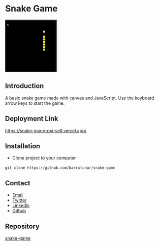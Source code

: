 # Snake Game

<img src="./assets/snake.gif"/>

## Introduction

A basic snake game made with canvas and JavaScript. Use the keyboard arrow keys to start the game.

## Deployment Link

https://snake-game-psi-self.vercel.app/
## Installation

* Clone project to your computer 

`git clone https://github.com/baristunar/snake-game`

## Contact

* <a href="mailto:tunarbaris7@gmail.com">Email</a>
* [Twitter](https://twitter.com/baristunar)
* [Linkedin](https://www.linkedin.com/in/baristunar/)
* [Github](https://github.com/baristunar)
## Repository

[snake-game](https://github.com/baristunar/snake-game)